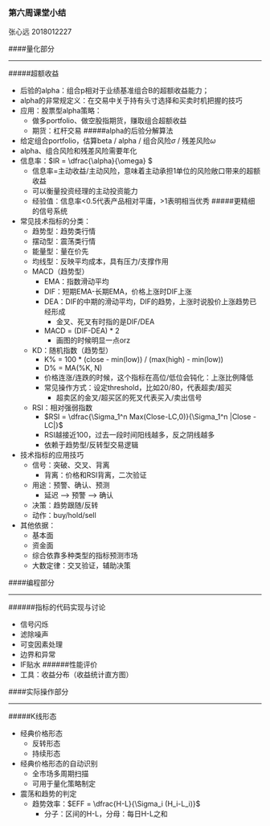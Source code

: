 ### 第六周课堂小结

张心远 2018012227

####量化部分
***
#####超额收益
* 后验的alpha：组合p相对于业绩基准组合B的超额收益能力；
* alpha的非常规定义：在交易中关于持有头寸选择和买卖时机把握的技巧
* 应用：股票型alpha策略：
	* 做多portfolio、做空股指期货，赚取组合超额收益
	* 期货：杠杆交易 
#####alpha的后验分解算法
* 给定组合portfolio，估算beta / alpha / 组合风险$\sigma$ / 残差风险$\omega$
* alpha、组合风险和残差风险需要年化
* 信息率：$IR = \dfrac{\alpha}{\omega} $
	* 信息率=主动收益/主动风险，意味着主动承担1单位的风险敞口带来的超额收益
	* 可以衡量投资经理的主动投资能力
	* 经验值：信息率<0.5代表产品相对平庸，>1表明相当优秀
#####更精细的信号系统
* 常见技术指标的分类：
	* 趋势型：趋势类行情
	* 摆动型：震荡类行情
	* 能量型：量在价先
	* 均线型：反映平均成本，具有压力/支撑作用
	* MACD（趋势型）
		* EMA：指数滑动平均
		* DIF：短期EMA-长期EMA，价格上涨时DIF上涨
		* DEA：DIF的中期的滑动平均，DIF的趋势，上涨时说股价上涨趋势已经形成
			* 金叉、死叉有时指的是DIF/DEA
		* MACD = (DIF-DEA) * 2 
			* 画图的时候明显一点orz 
	* KD：随机指数（趋势型）
		* K% = 100 * (close - min(low)) / (max(high) - min(low))
		* D% = MA(%K, N)
		* 价格连涨/连跌的时候，这个指标在高位/低位会钝化：上涨比例降低
		* 常见操作方式：设定threshold，比如20/80，代表超卖/超买
			* 超卖区的金叉/超买区的死叉代表买入/卖出信号 
	* RSI：相对强弱指数
		* $RSI = \dfrac{\Sigma_1^n Max(Close-LC,0)}{\Sigma_1^n |Close - LC|}$
		* RSI越接近100，过去一段时间阳线越多，反之阴线越多
		* 依赖于趋势型/反转型交易逻辑
* 技术指标的应用技巧
	* 信号：突破、交叉、背离
		* 背离：价格和RSI背离，二次验证 
	* 用途：预警、确认、预测
		* 延迟 --> 预警 --> 确认 
	* 决策：趋势跟随/反转
	* 动作：buy/hold/sell 
*	其他依据：
	* 基本面
	* 资金面
	* 综合依靠多种类型的指标预测市场
	* 大数定律：交叉验证，辅助决策

####编程部分
***
######指标的代码实现与讨论
* 信号闪烁
* 滤除噪声
* 可变因素处理
* 边界和异常
* IF贴水
######性能评价
* 工具：收益分布（收益统计直方图）

####实际操作部分
***
#####K线形态
* 经典价格形态
	* 反转形态
	* 持续形态
* 经典价格形态的自动识别
	* 全市场多周期扫描
	* 可用于量化策略制定
* 震荡和趋势的判定
	* 趋势效率：$EFF = \dfrac{H-L}{\Sigma_i (H_i-L_i)}$
		* 分子：区间的H-L，分母：每日H-L之和

